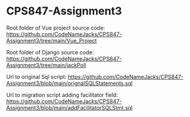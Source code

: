 # CPS847-Assignment3

Root folder of Vue project source code: 
https://github.com/CodeNameJacks/CPS847-Assignment3/tree/main/Vue_Project

Root folder of Django source code: 
https://github.com/CodeNameJacks/CPS847-Assignment3/tree/main/jackPoll

Url to original Sql script:
https://github.com/CodeNameJacks/CPS847-Assignment3/blob/main/orignalSQLStatements.sql

Url to migration script adding facilitator field: 
https://github.com/CodeNameJacks/CPS847-Assignment3/blob/main/addFacilitatorSQLStmt.sql
